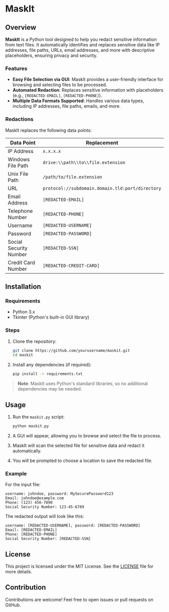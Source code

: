 # MaskIt

## Overview

**MaskIt** is a Python tool designed to help you redact sensitive information from text files. It automatically identifies and replaces sensitive data like IP addresses, file paths, URLs, email addresses, and more with descriptive placeholders, ensuring privacy and security.

### Features

- **Easy File Selection via GUI**: MaskIt provides a user-friendly interface for browsing and selecting files to be processed.
- **Automated Redaction**: Replaces sensitive information with placeholders (e.g., `[REDACTED-EMAIL]`, `[REDACTED-PHONE]`).
- **Multiple Data Formats Supported**: Handles various data types, including IP addresses, file paths, emails, and more.

### Redactions

MaskIt replaces the following data points:

| Data Point               | Replacement               |
|--------------------------|---------------------------|
| IP Address               | `x.x.x.x`                 |
| Windows File Path        | `drive:\\path\\to\\file.extension` |
| Unix File Path           | `/path/to/file.extension`  |
| URL                      | `protocol://subdomain.domain.tld:port/directory` |
| Email Address            | `[REDACTED-EMAIL]`        |
| Telephone Number         | `[REDACTED-PHONE]`        |
| Username                 | `[REDACTED-USERNAME]`     |
| Password                 | `[REDACTED-PASSWORD]`     |
| Social Security Number   | `[REDACTED-SSN]`          |
| Credit Card Number       | `[REDACTED-CREDIT-CARD]`  |

## Installation

### Requirements

- Python 3.x
- Tkinter (Python's built-in GUI library)

### Steps

1. Clone the repository:

    ```bash
    git clone https://github.com/yourusername/maskit.git
    cd maskit
    ```

2. Install any dependencies (if required):

    ```bash
    pip install -r requirements.txt
    ```

> **Note**: MaskIt uses Python's standard libraries, so no additional dependencies may be needed.

## Usage

1. Run the `maskit.py` script:

    ```bash
    python maskit.py
    ```

2. A GUI will appear, allowing you to browse and select the file to process.

3. MaskIt will scan the selected file for sensitive data and redact it automatically.

4. You will be prompted to choose a location to save the redacted file.

### Example

For the input file:

```
username: johndoe, password: MySecurePassword123
Email: johndoe@example.com
Phone: (123) 456-7890
Social Security Number: 123-45-6789
```

The redacted output will look like this:

```
username: [REDACTED-USERNAME], password: [REDACTED-PASSWORD]
Email: [REDACTED-EMAIL]
Phone: [REDACTED-PHONE]
Social Security Number: [REDACTED-SSN]
```

## License

This project is licensed under the MIT License. See the [LICENSE](LICENSE) file for more details.

## Contribution

Contributions are welcome! Feel free to open issues or pull requests on GitHub.

